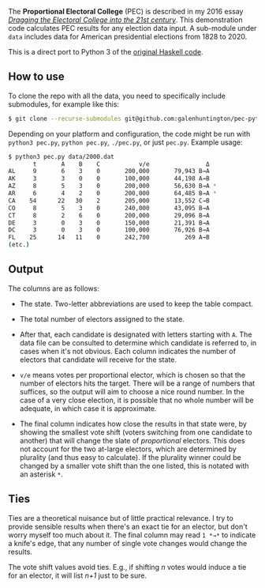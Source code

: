 The **Proportional Electoral College** (PEC) is described in
my 2016 essay _[Dragging the Electoral College into the 21st
century](https://galen.xyz/electoral/)_.  This demonstration code
calculates PEC results for any election data input.  A sub-module
under `data` includes data for American presidential elections from
1828 to 2020.

This is a direct port to Python 3 of the [original Haskell
code](https://github.com/galenhuntington/pec).

##  How to use

To clone the repo with all the data, you need to specifically include
submodules, for example like this:

```sh
$ git clone --recurse-submodules git@github.com:galenhuntington/pec-python.git
```

Depending on your platform and configuration, the code might be run
with `python3 pec.py`, `python pec.py`, `./pec.py`, or just `pec.py`.
Example usage:

```sh
$ python3 pec.py data/2000.dat
       t       A    B    C           v/e                Δ
AL     9       6    3    0       200,000       79,943 B→A
AK     3       3    0    0       100,000       44,198 A→B
AZ     8       5    3    0       200,000       56,630 B→A *
AR     6       4    2    0       200,000       64,485 B→A *
CA    54      22   30    2       205,000       13,552 C→B
CO     8       5    3    0       240,000       43,095 B→A
CT     8       2    6    0       200,000       29,096 B→A
DE     3       0    3    0       150,000       21,391 B→A
DC     3       0    3    0       100,000       76,926 B→A
FL    25      14   11    0       242,700          269 A→B
(etc.)
```

##  Output

The columns are as follows:

*  The state.  Two-letter abbreviations are used to keep the table
compact.

*  The total number of electors assigned to the state.

*  After that, each candidate is designated with letters starting with
`A`.  The data file can be consulted to determine which candidate is
referred to, in cases when it's not obvious.  Each column indicates
the number of electors that candidate will receive for the state.

*  `v/e` means votes per proportional elector, which is chosen so
that the number of electors hits the target.  There will be a range
of numbers that suffices, so the output will aim to choose a nice
round number.  In the case of a very close election, it is possible
that no whole number will be adequate, in which case it is approximate.

*  The final column indicates how close the results in that state
were, by showing the smallest vote shift (voters switching from one
candidate to another) that will change the slate of _proportional_
electors.  This does not account for the two at-large electors,
which are determined by plurality (and thus easy to calculate).
If the plurality winner could be changed by a smaller vote shift than
the one listed, this is notated with an asterisk `*`.

##  Ties

Ties are a theoretical nuisance but of little practical relevance.
I try to provide sensible results when there's an exact tie for an
elector, but don't worry myself too much about it.  The final column
may read `1 *→*` to indicate a knife's edge, that any number of
single vote changes would change the results.

The vote shift values avoid ties.  E.g., if shifting _n_ votes would
induce a tie for an elector, it will list _n+1_ just to be sure.

